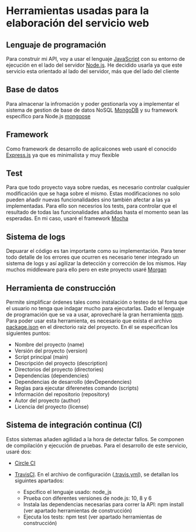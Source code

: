 # Herramientas usadas para la elaboración del servicio web

## Lenguaje de programación
Para construir mi API, voy a usar el lenguaje [JavaScript](https://www.javascript.com) con su entorno de ejecución en el lado del servidor [Node.js](https://nodejs.org/es/). He decidido usarla ya que este servicio esta orientado al lado del servidor, más que del lado del cliente

## Base de datos
Para almacenar la infromación y poder gestionarla voy a implementar el sistema de gestion de base de datos NoSQL [MongoDB](https://www.mongodb.com/es) y su framework específico para Node.js [mongoose](https://mongoosejs.com)

## Framework 
Como framework de desarrollo de aplicaicones web usaré el conocido [Express.js](https://expressjs.com/es/) ya que es minimalista y muy flexible

## Test
Para que todo proyecto vaya sobre ruedas, es necesario controlar cualquier modificación que se haga sobre el mismo. Estas modificaciones no solo pueden añadir nuevas funcionalidades sino también afectar a las ya implementadas. Para ello son necesrios los tests, para controlar que el resultado de todas las funcionalidades añadidas hasta el momento sean las esperadas. En mi caso, usaré el framework [Mocha](https://mochajs.org)

## Sistema de logs
Depuarar el código es tan importante como su implementación. Para tener todo detalle de los errores que ocurren es necesario tener integrado un sistema de logs y así agilizar la detección y corrección de los mismos. Hay muchos middleware para ello pero en este proyecto usaré [Morgan](https://www.npmjs.com/package/morgan)

## Herramienta de construcción
Permite simplificar órdenes tales como instalación o testeo de tal foma que el usuario no tenga que indagar mucho para ejecutarlas. Dado el lenguaje de programación que se va a usar, aprovecharé la gran herramienta [npm](https://www.npmjs.com). Para poder usar esta herramienta, es necesario que exista el archivo [package.json](https://github.com/sergiogp98/MultimediaManagement/blob/master/package.json) en el directorio raiz del proyecto. En él se especifican los siguientes puntos:
* Nombre del proyecto (name)
* Versión del proyecto (version)
* Script principal (main)
* Descripción del proyecto (description)
* Directorios del proyecto (directories)
* Dependencias (dependencies)
* Dependencias de desarrollo (devDependencies)
* Reglas para ejecutar diferenetes comando (scripts)
* Información del repositorio (repository)
* Autor del proyecto (author)
* Licencia del proyecto (license)

## Sistema de integración continua (CI)
Estos sistemas añaden agilidad a la hora de detectar fallos. Se componen de compilación y ejecución de pruebas. Para el desarrollo de este servicio, usaré dos:  
* [Circle CI](https://circleci.com)

* [TravisCI](https://travis-ci.org/). En el archivo de configuración ([.travis.yml](https://github.com/sergiogp98/MultimediaManagement/blob/master/.travis.yml)), se detallan los siguintes apartados:
    * Espcifico el lenguaje usado: node_js
    * Prueba con diferentes versiones de node.js: 10, 8 y 6
    * Instala las dependencias necesarias para correr la API: npm install (ver apartado herramientas de construcción)
    * Ejecuta los tests: npm test (ver apartado herramientas de construcción)

